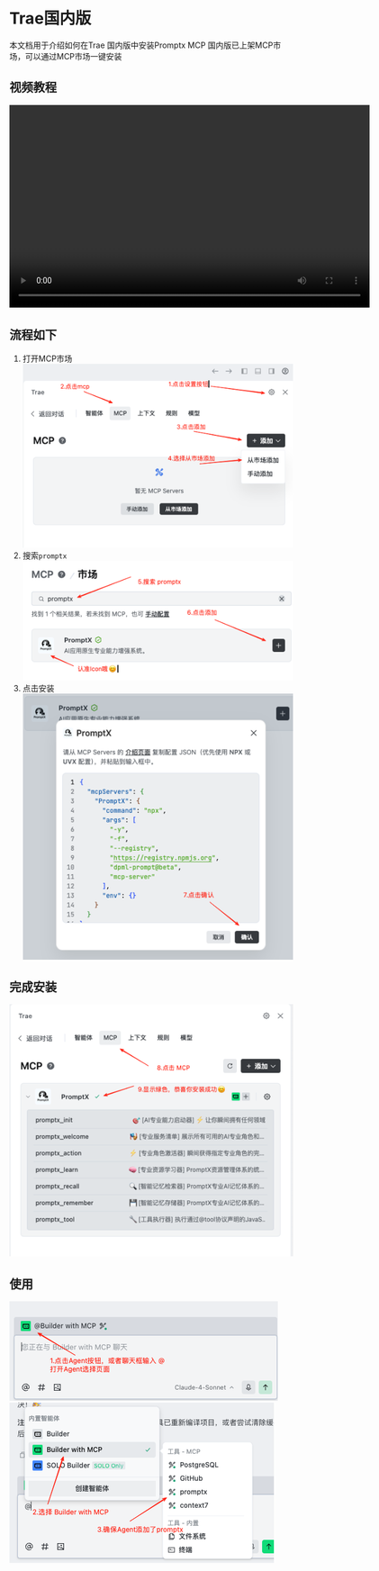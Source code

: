 # Trae国内版

本文档用于介绍如何在Trae 国内版中安装Promptx MCP
国内版已上架MCP市场，可以通过MCP市场一键安装

## 视频教程
<video src="https://github.com/user-attachments/assets/a08b1674-068b-42db-b6cc-19d0f85b780b"
       width="640" height="360" controls>
</video>

## 流程如下
1. 打开MCP市场
![MCP页面1](./Imgs/img-1.png)
2. 搜索`promptx`
![MCP页面1](./Imgs/img-2.png)
3. 点击安装 
![MCP页面3](./Imgs/img-3.png)

## 完成安装
![MCP页面4](./Imgs/img-4.png)

## 使用
![使用指南1](./Imgs/img-5.png)
![使用指南2](./Imgs/img-6.png)